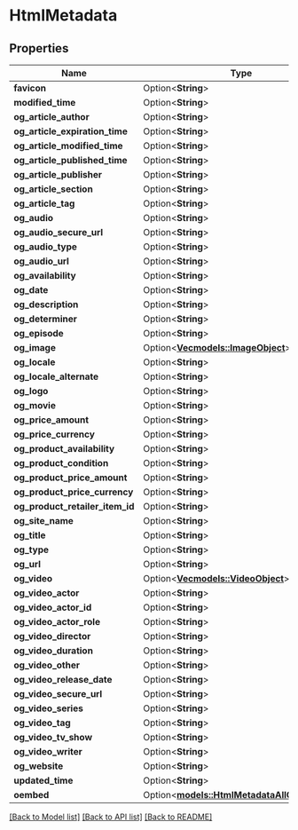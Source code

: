 # HtmlMetadata

## Properties

Name | Type | Description | Notes
------------ | ------------- | ------------- | -------------
**favicon** | Option<**String**> |  | [optional]
**modified_time** | Option<**String**> |  | [optional]
**og_article_author** | Option<**String**> |  | [optional]
**og_article_expiration_time** | Option<**String**> |  | [optional]
**og_article_modified_time** | Option<**String**> |  | [optional]
**og_article_published_time** | Option<**String**> |  | [optional]
**og_article_publisher** | Option<**String**> |  | [optional]
**og_article_section** | Option<**String**> |  | [optional]
**og_article_tag** | Option<**String**> |  | [optional]
**og_audio** | Option<**String**> |  | [optional]
**og_audio_secure_url** | Option<**String**> |  | [optional]
**og_audio_type** | Option<**String**> |  | [optional]
**og_audio_url** | Option<**String**> |  | [optional]
**og_availability** | Option<**String**> |  | [optional]
**og_date** | Option<**String**> |  | [optional]
**og_description** | Option<**String**> |  | [optional]
**og_determiner** | Option<**String**> |  | [optional]
**og_episode** | Option<**String**> |  | [optional]
**og_image** | Option<[**Vec<models::ImageObject>**](ImageObject.md)> |  | [optional]
**og_locale** | Option<**String**> |  | [optional]
**og_locale_alternate** | Option<**String**> |  | [optional]
**og_logo** | Option<**String**> |  | [optional]
**og_movie** | Option<**String**> |  | [optional]
**og_price_amount** | Option<**String**> |  | [optional]
**og_price_currency** | Option<**String**> |  | [optional]
**og_product_availability** | Option<**String**> |  | [optional]
**og_product_condition** | Option<**String**> |  | [optional]
**og_product_price_amount** | Option<**String**> |  | [optional]
**og_product_price_currency** | Option<**String**> |  | [optional]
**og_product_retailer_item_id** | Option<**String**> |  | [optional]
**og_site_name** | Option<**String**> |  | [optional]
**og_title** | Option<**String**> |  | [optional]
**og_type** | Option<**String**> |  | [optional]
**og_url** | Option<**String**> |  | [optional]
**og_video** | Option<[**Vec<models::VideoObject>**](VideoObject.md)> |  | [optional]
**og_video_actor** | Option<**String**> |  | [optional]
**og_video_actor_id** | Option<**String**> |  | [optional]
**og_video_actor_role** | Option<**String**> |  | [optional]
**og_video_director** | Option<**String**> |  | [optional]
**og_video_duration** | Option<**String**> |  | [optional]
**og_video_other** | Option<**String**> |  | [optional]
**og_video_release_date** | Option<**String**> |  | [optional]
**og_video_secure_url** | Option<**String**> |  | [optional]
**og_video_series** | Option<**String**> |  | [optional]
**og_video_tag** | Option<**String**> |  | [optional]
**og_video_tv_show** | Option<**String**> |  | [optional]
**og_video_writer** | Option<**String**> |  | [optional]
**og_website** | Option<**String**> |  | [optional]
**updated_time** | Option<**String**> |  | [optional]
**oembed** | Option<[**models::HtmlMetadataAllOfOembed**](HtmlMetadata_allOf_oembed.md)> |  | [optional]

[[Back to Model list]](../README.md#documentation-for-models) [[Back to API list]](../README.md#documentation-for-api-endpoints) [[Back to README]](../README.md)


